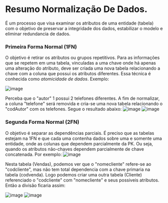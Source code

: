 # Resumo Normalização De Dados.

É um processo que visa examinar os atributos de uma entidade (tabela) com o objetivo de preservar a integridade dos dados, estabilizar o modelo e eliminar redundancia de dados.

### Primeira Forma Normal (1FN)
O objetivo é retirar os atributos ou grupos repetitivos. Para as informações que se repetem em uma tabela, vinculadas a uma chave onde há apenas uma alteração do atributo, deve ser criada uma nova tabela relacionando a chave com a coluna que possui os atributos diferentes. Essa técnica é conhecida como *atomicidade de dados*. Exemplo:

![image](https://github.com/gldhperes/Resumo-Normalizacao-De-Dados/assets/111309686/669ab75a-7a20-4dfa-891d-f38c09db0647)

Perceba que o "autor" 1 possui 2 telefones diferentes. A fim de normalizar, a coluna "telefone" será removida e cria-se uma nova tabela relacionando o "codAutor" com os telefones. Segue o resultado abaixo:
![image](https://github.com/gldhperes/Resumo-Normalizacao-De-Dados/assets/111309686/6f249930-8365-4803-948b-b4256f208f79)
![image](https://github.com/gldhperes/Resumo-Normalizacao-De-Dados/assets/111309686/413669a2-61f6-40fe-97ca-315213ea0dcd)

### Segunda Forma Normal (2FN)
O objetivo é separar as dependências parciais. É preciso que as tabelas estejam na 1FN e que cada uma contenha dados sobre uma e somente uma entidade, onde as colunas que dependem parcialmente da PK.
Ou seja, quando os atributos não-chaves dependem parcialmente de chave concatenada. Por exemplo:
![image](https://github.com/gldhperes/Resumo-Normalizacao-De-Dados/assets/111309686/3e7d4273-2245-485b-818a-c50d91b98283)

Nesta tabela (Vendas), podemos ver que o "nomecliente" refere-se ao "codcliente", mas não tem total dependencia com a chave primaria na tabela (codvenda). Logo podemos criar uma outra tabela (Cliente) referenciado o "codcliente" com "nomecliente" e seus possiveis atributos. Então a divisão ficaria assim:

![image](https://github.com/gldhperes/Resumo-Normalizacao-De-Dados/assets/111309686/e71d4411-5d8a-4e82-baf0-7ab59c28c973)
![image](https://github.com/gldhperes/Resumo-Normalizacao-De-Dados/assets/111309686/1911ad20-ecf5-41b7-b8ba-eec120692da8)

